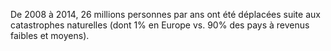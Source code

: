 De 2008 à 2014, 26 millions personnes par ans ont été déplacées suite aux catastrophes naturelles (dont 1% en Europe vs. 90% des pays à revenus faibles et moyens).